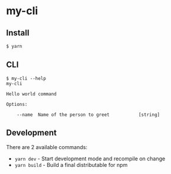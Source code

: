 # my-cli

## Install

```bash
$ yarn
```

## CLI

```
$ my-cli --help
my-cli

Hello world command

Options:

	--name  Name of the person to greet           [string]
```

## Development

There are 2 available commands:

- `yarn dev` - Start development mode and recompile on change
- `yarn build` - Build a final distributable for npm
